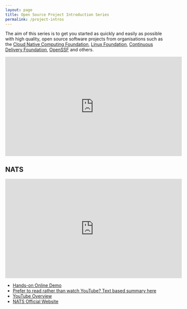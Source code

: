 ```yaml
---
layout: page
title: Open Source Project Introduction Series
permalink: /project-intros
---
```


The aim of this series is to get you started as quickly and easily as possible with high quality, open source software projects from organisations such as the [Cloud Native Computing Foundation](https://www.cncf.io), [Linux Foundation](https://www.linuxfoundation.org), [Continuous Delivery Foundation](https://cd.foundation), [OpenSSF](https://openssf.org) and others.

<iframe width="560" height="315" src="https://www.youtube-nocookie.com/embed/FgYR8nc0eyo" title="YouTube video player" frameborder="0" allow="accelerometer; autoplay; clipboard-write; encrypted-media; gyroscope; picture-in-picture; web-share" allowfullscreen></iframe>

## NATS

<iframe width="560" height="315" src="https://www.youtube-nocookie.com/embed/CWxnb4ap1Z4" title="YouTube video player" frameborder="0" allow="accelerometer; autoplay; clipboard-write; encrypted-media; gyroscope; picture-in-picture; web-share" allowfullscreen></iframe>

- [Hands-on Online Demo](https://killercoda.com/agardnerit/scenario/nats)
- [Prefer to read rather than watch YouTube? Text based summary here](https://agardner.net/nats-summary)
- [YouTube Overview](https://youtu.be/CWxnb4ap1Z4)
- [NATS Official Website](https://nats.io)